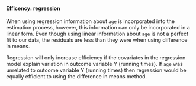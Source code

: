 #### Efficency: regression

When using regression information about `age` is incorporated into the estimation process, however, this information can only be incorporated in a linear form. Even though using linear information about `age` is not a perfect fit to our data, the residuals are less than they were when using difference in means. 

Regression will only increase efficiency if the covariates in the regression model explain variation in outcome variable Y (running times). If `age` was unrelated to outcome variable Y (running times) then regression would be equally efficient to using the difference in means method. 



